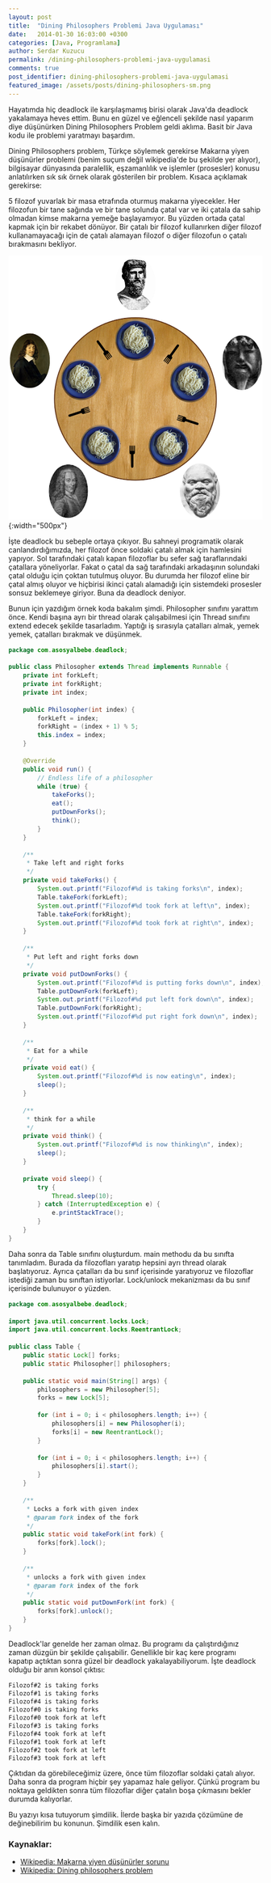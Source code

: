 ```yaml
---
layout: post
title:  "Dining Philosophers Problemi Java Uygulaması"
date:   2014-01-30 16:03:00 +0300
categories: [Java, Programlama]
author: Serdar Kuzucu
permalink: /dining-philosophers-problemi-java-uygulamasi
comments: true
post_identifier: dining-philosophers-problemi-java-uygulamasi
featured_image: /assets/posts/dining-philosophers-sm.png
---
```


Hayatımda hiç deadlock ile karşılaşmamış birisi olarak Java'da deadlock yakalamaya heves ettim.
Bunu en güzel ve eğlenceli şekilde nasıl yaparım diye düşünürken Dining Philosophers Problem geldi aklıma.
Basit bir Java kodu ile problemi yaratmayı başardım.

<!--more-->

Dining Philosophers problem,
Türkçe söylemek gerekirse Makarna yiyen düşünürler problemi 
(benim suçum değil wikipedia'de bu şekilde yer alıyor), 
bilgisayar dünyasında paralellik, eşzamanlılık ve işlemler (prosesler) konusu anlatılırken 
sık sık örnek olarak gösterilen bir problem. 
Kısaca açıklamak gerekirse:

5 filozof yuvarlak bir masa etrafında oturmuş makarna yiyecekler.
Her filozofun bir tane sağında ve bir tane solunda çatal var 
ve iki çatala da sahip olmadan kimse makarna yemeğe başlayamıyor. 
Bu yüzden ortada çatal kapmak için bir rekabet dönüyor. 
Bir çatalı bir filozof kullanırken diğer filozof kullanamayacağı için de 
çatalı alamayan filozof o diğer filozofun o çatalı bırakmasını bekliyor.

![Dining Philosophers](/assets/posts/dining-philosophers-lg.png){:width="500px"}

İşte deadlock bu sebeple ortaya çıkıyor.
Bu sahneyi programatik olarak canlandırdığımızda,
her filozof önce soldaki çatalı almak için hamlesini yapıyor.
Sol tarafındaki çatalı kapan filozoflar bu sefer sağ taraflarındaki çatallara yöneliyorlar.
Fakat o çatal da sağ tarafındaki arkadaşının solundaki çatal olduğu için çoktan tutulmuş oluyor.
Bu durumda her filozof eline bir çatal almış oluyor
ve hiçbirisi ikinci çatalı alamadığı için sistemdeki prosesler sonsuz beklemeye giriyor.
Buna da deadlock deniyor.

Bunun için yazdığım örnek koda bakalım şimdi.
Philosopher sınıfını yarattım önce.
Kendi başına ayrı bir thread olarak çalışabilmesi için Thread sınıfını extend edecek şekilde tasarladım.
Yaptığı iş sırasıyla çatalları almak, yemek yemek, çatalları bırakmak ve düşünmek.

```java
package com.asosyalbebe.deadlock;

public class Philosopher extends Thread implements Runnable {
    private int forkLeft;
    private int forkRight;
    private int index;

    public Philosopher(int index) {
        forkLeft = index;
        forkRight = (index + 1) % 5;
        this.index = index;
    }

    @Override
    public void run() {
        // Endless life of a philosopher
        while (true) {
            takeForks();
            eat();
            putDownForks();
            think();
        }
    }

    /**
     * Take left and right forks
     */
    private void takeForks() {
        System.out.printf("Filozof#%d is taking forks\n", index);
        Table.takeFork(forkLeft);
        System.out.printf("Filozof#%d took fork at left\n", index);
        Table.takeFork(forkRight);
        System.out.printf("Filozof#%d took fork at right\n", index);
    }

    /**
     * Put left and right forks down
     */
    private void putDownForks() {
        System.out.printf("Filozof#%d is putting forks down\n", index);
        Table.putDownFork(forkLeft);
        System.out.printf("Filozof#%d put left fork down\n", index);
        Table.putDownFork(forkRight);
        System.out.printf("Filozof#%d put right fork down\n", index);
    }

    /**
     * Eat for a while
     */
    private void eat() {
        System.out.printf("Filozof#%d is now eating\n", index);
        sleep();
    }

    /**
     * think for a while
     */
    private void think() {
        System.out.printf("Filozof#%d is now thinking\n", index);
        sleep();
    }

    private void sleep() {
        try {
            Thread.sleep(10);
        } catch (InterruptedException e) {
            e.printStackTrace();
        }
    }
}
```

Daha sonra da Table sınıfını oluşturdum.
main methodu da bu sınıfta tanımladım.
Burada da filozofları yaratıp hepsini ayrı thread olarak başlatıyoruz.
Ayrıca çatalları da bu sınıf içerisinde yaratıyoruz ve filozoflar istediği zaman bu sınıftan istiyorlar.
Lock/unlock mekanizması da bu sınıf içerisinde bulunuyor o yüzden.

```java
package com.asosyalbebe.deadlock;

import java.util.concurrent.locks.Lock;
import java.util.concurrent.locks.ReentrantLock;

public class Table {
    public static Lock[] forks;
    public static Philosopher[] philosophers;

    public static void main(String[] args) {
        philosophers = new Philosopher[5];
        forks = new Lock[5];

        for (int i = 0; i < philosophers.length; i++) {
            philosophers[i] = new Philosopher(i);
            forks[i] = new ReentrantLock();
        }

        for (int i = 0; i < philosophers.length; i++) {
            philosophers[i].start();
        }
    }

    /**
     * Locks a fork with given index
     * @param fork index of the fork
     */
    public static void takeFork(int fork) {
        forks[fork].lock();
    }

    /**
     * unlocks a fork with given index
     * @param fork index of the fork
     */
    public static void putDownFork(int fork) {
        forks[fork].unlock();
    }
}
```

Deadlock'lar genelde her zaman olmaz.
Bu programı da çalıştırdığınız zaman düzgün bir şekilde çalışabilir.
Genellikle bir kaç kere programı kapatıp açtıktan sonra güzel bir deadlock yakalayabiliyorum.
İşte deadlock olduğu bir anın konsol çıktısı:

```text
Filozof#2 is taking forks
Filozof#1 is taking forks
Filozof#4 is taking forks
Filozof#0 is taking forks
Filozof#0 took fork at left
Filozof#3 is taking forks
Filozof#4 took fork at left
Filozof#1 took fork at left
Filozof#2 took fork at left
Filozof#3 took fork at left
```

Çıktıdan da görebileceğimiz üzere, 
önce tüm filozoflar soldaki çatalı alıyor.
Daha sonra da program hiçbir şey yapamaz hale geliyor.
Çünkü program bu noktaya geldikten sonra 
tüm filozoflar diğer çatalın boşa çıkmasını bekler durumda kalıyorlar.

Bu yazıyı kısa tutuyorum şimdilik.
İlerde başka bir yazıda çözümüne de değinebilirim bu konunun.
Şimdilik esen kalın.

### Kaynaklar:
* [Wikipedia: Makarna yiyen düşünürler sorunu](http://tr.wikipedia.org/wiki/Makarna_yiyen_d%C3%BC%C5%9F%C3%BCn%C3%BCrler_sorunu)
* [Wikipedia: Dining philosophers problem](http://en.wikipedia.org/wiki/Dining_philosophers_problem)

